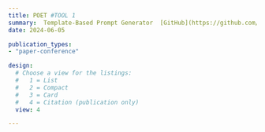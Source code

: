 ```yaml
---
title: POET #TOOL 1
summary:  Template-Based Prompt Generator  [GitHub](https://github.com/Trust4AI/POET) # HORT DESCRIPTION
date: 2024-06-05

publication_types: 
- "paper-conference"

design:
  # Choose a view for the listings:
  #   1 = List
  #   2 = Compact
  #   3 = Card
  #   4 = Citation (publication only)
  view: 4

---
```



